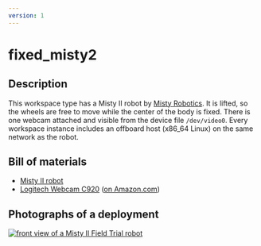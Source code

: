 ```yaml
---
version: 1
---
```


# fixed_misty2

## Description

This workspace type has a Misty II robot by [Misty Robotics](
https://www.mistyrobotics.com/). It is lifted, so the wheels are free to move
while the center of the body is fixed.  There is one webcam attached and visible
from the device file `/dev/video0`.  Every workspace instance includes an
offboard host (x86_64 Linux) on the same network as the robot.


## Bill of materials

* [Misty II robot](https://docs.mistyrobotics.com/misty-ii/robot/misty-ii/)
* [Logitech Webcam C920](https://www.logitech.com/en-us/product/hd-pro-webcam-c920) ([on Amazon.com](https://www.amazon.com/gp/product/B006JH8T3S/))


## Photographs of a deployment

[![front view of a Misty II Field Trial robot](figures/480px-fixed_misty2fieldtrial_frontview.jpg)](figures/fixed_misty2fieldtrial_frontview.jpg)
